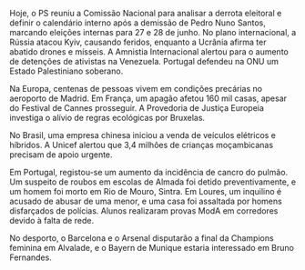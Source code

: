 Hoje, o PS reuniu a Comissão Nacional para analisar a derrota eleitoral e definir o calendário interno após a demissão de Pedro Nuno Santos, marcando eleições internas para 27 e 28 de junho. No plano internacional, a Rússia atacou Kyiv, causando feridos, enquanto a Ucrânia afirma ter abatido drones e mísseis. A Amnistia Internacional alertou para o aumento de detenções de ativistas na Venezuela. Portugal defendeu na ONU um Estado Palestiniano soberano.

Na Europa, centenas de pessoas vivem em condições precárias no aeroporto de Madrid. Em França, um apagão afetou 160 mil casas, apesar do Festival de Cannes prosseguir. A Provedoria de Justiça Europeia investiga o alívio de regras ecológicas por Bruxelas.

No Brasil, uma empresa chinesa iniciou a venda de veículos elétricos e híbridos. A Unicef alertou que 3,4 milhões de crianças moçambicanas precisam de apoio urgente.

Em Portugal, registou-se um aumento da incidência de cancro do pulmão. Um suspeito de roubos em escolas de Almada foi detido preventivamente, e um homem foi morto em Rio de Mouro, Sintra. Em Loures, um inquilino é acusado de abusar de uma menor, e uma casa foi assaltada por homens disfarçados de polícias. Alunos realizaram provas ModA em corredores devido à falta de rede.

No desporto, o Barcelona e o Arsenal disputarão a final da Champions feminina em Alvalade, e o Bayern de Munique estaria interessado em Bruno Fernandes.